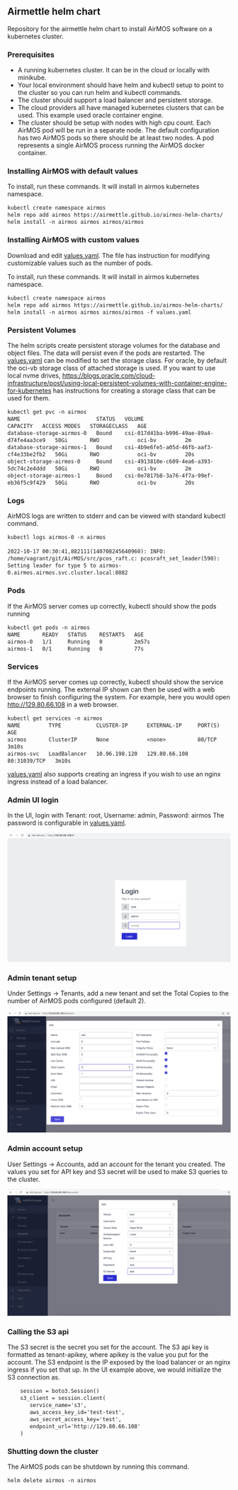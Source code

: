 ##  Airmettle helm chart
Repository for the airmettle helm chart to install AirMOS software on a kubernetes cluster.

### Prerequisites
- A running kubernetes cluster.  It can be in the cloud or locally with minikube.
- Your local environment should have helm and kubectl setup to point to the cluster so you can run helm and kubectl commands.
- The cluster should support a load balancer and persistent storage.
- The cloud providers all have managed kubernetes clusters that can be used.  This example used oracle container engine.
- The cluster should be setup with nodes with high cpu count.   Each AirMOS pod will be run in a separate node.  The default configuration has two AirMOS pods so there should be at least two nodes.  A pod represents a single AirMOS process running the AirMOS docker container.

### Installing AirMOS with default values
To install, run these commands.  It will install in airmos kubernetes namespace.
```
kubectl create namespace airmos
helm repo add airmos https://airmettle.github.io/airmos-helm-charts/
helm install -n airmos airmos airmos/airmos
```

### Installing AirMOS with custom values
Download and edit [values.yaml](values.yaml).  The file has instruction for modifying customizable values such as the number of pods.

To install, run these commands. It will install in airmos kubernetes namespace.
```
kubectl create namespace airmos
helm repo add airmos https://airmettle.github.io/airmos-helm-charts/
helm install -n airmos airmos airmos/airmos -f values.yaml
```

### Persistent Volumes
The helm scripts create persistent storage volumes for the database and object files.  The data will persist even if the pods are restarted.
The [values.yaml](values.yaml) can be modified to set the storage class.  For oracle, by default the oci-vb storage class of attached storage is used.  If you want to use local nvme drives, https://blogs.oracle.com/cloud-infrastructure/post/using-local-persistent-volumes-with-container-engine-for-kubernetes has instructions for creating a storage class that can be used for them.

```
kubectl get pvc -n airmos
NAME                        STATUS   VOLUME                                     CAPACITY   ACCESS MODES   STORAGECLASS   AGE
database-storage-airmos-0   Bound    csi-017d41ba-b996-49ae-89a4-d74fe4aa3ce9   50Gi       RWO            oci-bv         2m
database-storage-airmos-1   Bound    csi-4b9e6fe5-a05d-46fb-aaf3-cf4e33be2fb2   50Gi       RWO            oci-bv         20s
object-storage-airmos-0     Bound    csi-4913810e-c609-4ea6-a393-5dc74c2e4ddd   50Gi       RWO            oci-bv         2m
object-storage-airmos-1     Bound    csi-0e7817b8-3a76-4f7a-99ef-eb36f5c9f429   50Gi       RWO            oci-bv         20s
```

### Logs
AirMOS logs are written to stderr and can be viewed with standard kubectl command.

```
kubectl logs airmos-0 -n airmos

2022-10-17 00:30:41,882111(140708245640960): INFO: /home/vagrant/git/AirMOS/src/pcos_raft.c: pcosraft_set_leader(590): Setting leader for type 5 to airmos-0.airmos.airmos.svc.cluster.local:8082
```

### Pods
If the AirMOS server comes up correctly, kubectl should show the pods running

```
kubectl get pods -n airmos
NAME       READY   STATUS    RESTARTS   AGE
airmos-0   1/1     Running   0          2m57s
airmos-1   0/1     Running   0          77s
```

### Services
If the AirMOS server comes up correctly, kubectl should show the service endpoints running.  The external IP shown can then be used with a web browser
to finish configuring the system.  For example, here you would open http://129.80.66.108 in a web browser.
```
kubectl get services -n airmos
NAME         TYPE           CLUSTER-IP      EXTERNAL-IP     PORT(S)        AGE
airmos       ClusterIP      None            <none>          80/TCP         3m10s
airmos-svc   LoadBalancer   10.96.198.120   129.80.66.108   80:31039/TCP   3m10s
```
[values.yaml](values.yaml) also supports creating an ingress if you wish to use an nginx ingress instead of a load balancer.

### Admin UI login
In the UI, login with Tenant: root, Username: admin, Password: airmos
The password is configurable in [values.yaml](values.yaml).

![Setup 1](/img/setup1.png)

### Admin tenant setup
Under Settings -> Tenants, add a new tenant and set the Total Copies to the number of AirMOS pods configured (default 2).

![Setup 2](/img/setup2.png)

### Admin account setup
User Settings -> Accounts, add an account for the tenant you created.   The values you set for API key and S3 secret will be used to make S3 queries to the cluster.

![Setup 3](/img/setup3.png)

### Calling the S3 api
The S3 secret is the secret you set for the account.  The S3 api key is formatted as tenant-apikey, where apikey is the value you put for the account.
The S3 endpoint is the IP exposed by the load balancer or an nginx ingress if you set that up.
In the UI example above, we would initialize the S3 connection as.
```
    session = boto3.Session()
    s3_client = session.client(
       service_name='s3',
       aws_access_key_id='test-test',
       aws_secret_access_key='test',
       endpoint_url='http://129.80.66.108'
    )

```
### Shutting down the cluster
The AirMOS pods can be shutdown by running this command.
```
helm delete airmos -n airmos
```
